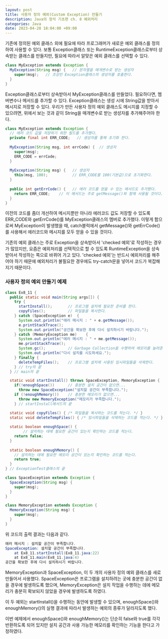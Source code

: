 ```yaml
---
layout: post
title: 사용자 정의 예외(Custom Exception) 만들기
description: Java의 정석 기초편 ch. 8 예외처리
categories: Java
date: 2023-04-28 18:04:00 +09:00
---
```

기존에 정의된 예외 클래스 외에 필요에 따라 프로그래머가 새로운 예외 클래스를 정의하여 사용할 수 있다. 보통 Exception클래스 또는 RuntimeException클래스로부터 상속받는 클래스를 만들지만, 필요에 따라서 알맞은 예외 클래스를 선택할 수 있다. 

```java
class MyException extends Exception {
  MyException(String msg) {   // 문자열을 매개변수로 받는 생성자
    super(msg);   // 조상인 Exception클래스의 생성자를 호출한다.
  }
}
```

Exception클래스로부터 상속받아서 MyException클래스를 만들었다. 필요하다면, 멤버변수나 메서드를 추가할 수 있다. Exception클래스는 생성 시에 String값을 받아서 메시지로 저장할 수 있다. 우리가 만든 사용자 정의 예외 클래스도 메시지를 지정할 수 있으려면, 위에서 보는 것과 같이 String을 매개변수로 받는 생성자를 추가해주어야 한다.

```java
class MyException extends Exception {
  // 에러 코드 값을 저장하기 위한 필드를 추가했다.
  private final int ERR_CODE;   // 생성자를 통해 초기화 한다.
  
  MyException(String msg, int errCode) {  // 생성자
    super(msg);
    ERR_CODE = errCode;
  }
  
  MyException(String msg) {   // 생성자
    this(msg, 100);           // ERR_CODE를 100(기본값)으로 초기화한다.
  }
  
  public int getErrCode() {   // 에러 코드를 얻을 수 있는 메서드도 추가했다.
    return ERR_CODE;    // 이 메서드는 주로 getMessage()와 함께 사용될 것이다.
  }
}
```

이전의 코드를 좀더 개선하여 메시지뿐만 아니라 에러코드 값도 저장할 수 있도록 ERR_CODE와 getErrCode()를 MyException클래스의 멤버로 추가했다. 이렇게 함으로써 MyException이 발생했을 때, catch블럭에서 getMessage()와 getErrCode()를 사용해서 에러코드와 메시지를 모두 얻을 수 있을 것이다. 

기존의 예외 클래스는 주로 Exception을 상속받아서 'checked 예외'로 작성하는 경우가 많았지만, 요즘은 예외처리를 선택적으로 할 수 있도록 RuntimeException을 상속받아서 작성하는 쪽으로 바뀌어 가고 있다. 'checked 예외'는 반드시 예외처리를 해주어야 하기 때문에 예외처리가 불필요한 경우에도 try-catch문을 넣어서 코드가 복잡해지기 때문이다. 


### 사용자 정의 예외 만들기 예제

```java
class Ex8_11 {
  public static void main(String args[]) {
    try {
      startInstall();       // 프로그램 설치에 필요한 준비를 한다. 
      copyFiles();          // 파일들을 복사한다. 
    } catch (SpaceException e)	{
      System.out.println("에러 메시지 : " + e.getMessage());
      e.printStackTrace();
      System.out.println("공간을 확보한 후에 다시 설치하시기 바랍니다.");
    } catch (MemoryException me)	{
      System.out.println("에러 메시지 : " + me.getMessage());
      me.printStackTrace();
      System.gc();          // Garbage Collection을 수행하여 메모리를 늘려준다. 
      System.out.println("다시 설치를 시도하세요.");
    } finally {
      deleteTempFiles();    // 프로그램 설치에 사용된 임시파일들을 삭제한다. 
    } // try의 끝 
  } // main의 끝 

  static void startInstall() throws SpaceException, MemoryException { 
    if(!enoughSpace())      // 충분한 설치 공간이 없으면...
      throw new SpaceException("설치할 공간이 부족합니다.");
    if (!enoughMemory())    // 충분한 메모리가 없으면...
      throw new MemoryException("메모리가 부족합니다.");
    } // startInstall메서드의 끝 

  static void copyFiles() { /* 파일들을 복사하는 코드를 적는다. */ }
  static void deleteTempFiles() { /* 임시파일들을 삭제하는 코드를 적는다. */ }
   
  static boolean enoughSpace() {
		// 설치하는 데에 필요한 공간이 있는지 확인하는 코드를 적는다. 
    return false;
  }
   
  static boolean enoughMemory() {
    // 설치하는 데에 필요한 메모리 공간이 있는지 확인하는 코드를 적는다. 
    return true;
  }
} // ExceptionTest클래스의 끝 

class SpaceException extends Exception {
  SpaceException(String msg) {
    super(msg);	
  }
}

class MemoryException extends Exception {
  MemoryException(String msg) {
    super(msg);	
  }
}
```

위 코드의 출력 결과는 다음과 같다.

```java
에러 메시지 : 설치할 공간이 부족합니다.
SpaceException: 설치할 공간이 부족합니다.
	at Ex8_11.startInstall(Ex8_11.java:22)
	at Ex8_11.main(Ex8_11.java:4)
공간을 확보한 후에 다시 설치하시기 바랍니다.
```

MemoryException과 SpaceException, 이 두 개의 사용자 정의 예외 클래스를 새로 만들어서 사용했다. SpaceException은 프로그램을 설치하려는 곳에 충분한 공간이 없을 경우에 발생하도록 했으며, MemoryException은 설치 작업을 수행하는 데에 메모리가 충분히 확보되지 않았을 경우에 발생하도록 하였다. 

이 두 예외는 startInstall()을 수행하는 동안에 발생할 수 있으며, enoughSpace()와 enoughMemory()의 실행 결과에 따라서 발생하는 예외의 종류가 달라지도록 했다.

이번 예제에서 enoughSpace()와 enoughMemory()는 단순히 false와 true를 각각 반환하도록 되어 있지만 설치 공간과 사용 가능한 메모리를 확인하는 기능을 한다고 가정하였다.
